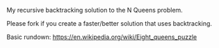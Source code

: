 My recursive backtracking solution to the N Queens problem.

Please fork if you create a faster/better solution that uses backtracking.

Basic rundown: https://en.wikipedia.org/wiki/Eight_queens_puzzle
